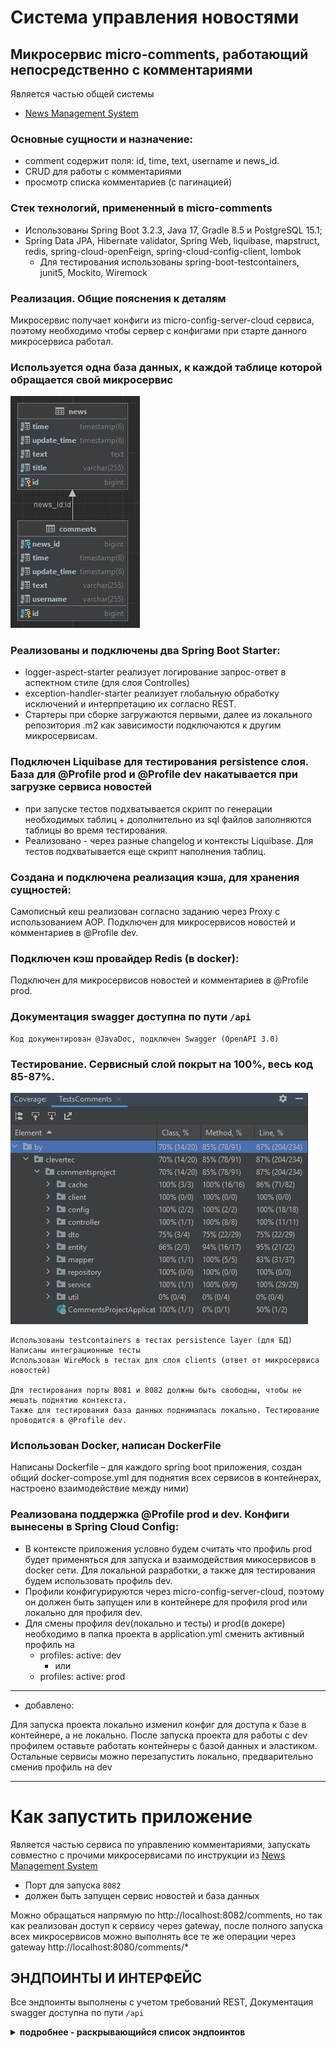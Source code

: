# Система управления новостями

## Микросервис micro-comments, работающий непосредственно с комментариями

Является частью общей системы
- [ News Management System](https://github.com/rusakovich-viktar/news-management-system/tree/develop)

### Основные сущности и назначение:

-	comment содержит поля: id, time, text, username и news_id.
- CRUD для работы с комментариями
- просмотр списка комментариев (с пагинацией)

### Стек технологий, примененный в micro-comments

- Использованы Spring Boot 3.2.3, Java 17, Gradle 8.5 и PostgreSQL 15.1; 
-  Spring Data JPA, Hibernate validator, Spring Web, liquibase, mapstruct, redis, spring-cloud-openFeign, spring-cloud-config-client, lombok
    -  Для тестирования использованы spring-boot-testcontainers, junit5, Mockito, Wiremock

### Реализация. Общие пояснения к деталям

Микросервис получает конфиги из micro-config-server-cloud сервиса, поэтому необходимо чтобы сервер с конфигами при
старте данного микросервиса работал.

### Используется одна база данных, к каждой таблице которой обращается свой микросервис

![структура](https://github.com/rusakovich-viktar/NMS-resourses/raw/rusakovich-viktar-patch-1/Снимок%20экрана%202024-03-04%20151246.jpg)

### Реализованы и подключены два Spring Boot Starter:


- logger-aspect-starter реализует логирование запрос-ответ в аспектном стиле (для слоя Controlles)
- exception-handler-starter реализует глобальную обработку исключений и интерпретацию их согласно REST.
- Стартеры при сборке загружаются первыми, далее из локального репозитория .m2 как зависимости подключаются к другим микросервисам.


### Подключен Liquibase для тестирования persistence cлоя. База для @Profile prod и @Profile dev накатывается при загрузке сервиса новостей


-  при запуске тестов подхватывается скрипт по генерации необходимых таблиц + дополнительно из sql файлов заполняются таблицы во время тестирования.
- Реализовано - через разные changelog и контексты Liquibase. Для тестов подхватывается еще скрипт наполнения таблиц.
 

### Создана и подключена реализация кэша, для хранения сущностей:


Самописный кеш реализован согласно заданию через Proxy с использованием AOP. Подключен для микросервисов новостей и комментариев в @Profile dev.


### Подключен кэш провайдер Redis (в docker):


Подключен для микросервисов новостей и комментариев в @Profile prod.


### Документация swagger доступна по пути `/api`

```
Код документирован @JavaDoc, подключен Swagger (OpenAPI 3.0)
```

### Тестирование. Сервисный слой покрыт на 100%, весь код 85-87%.

![news-coverage](https://github.com/rusakovich-viktar/NMS-resourses/raw/rusakovich-viktar-patch-1/com-coverage.jpg)

    Использованы testcontainers в тестах persistence layer (для БД)
 	Написаны интеграционные тесты
    Использован WireMock в тестах для слоя clients (ответ от микросервиса новостей)

    Для тестирования порты 8081 и 8082 должны быть свободны, чтобы не мешать поднятию контекста.    
    Также для тестирования база данных поднималась локально. Тестирование проводится в @Profile dev.

### Использован Docker, написан DockerFile


Написаны Dockerfile – для каждого spring boot приложения, создан общий docker-compose.yml для поднятия всех сервисов в контейнерах, настроено взаимодействие между ними)

### Реализована поддержка @Profile prod и dev. Конфиги вынесены в Spring Cloud Config:

- В контексте приложения условно будем считать что профиль prod будет применяться для запуска и взаимодействия микосервисов в docker сети.
Для локальной разработки, а также для тестирования будем использовать профиль dev.
- Профили конфигурируются через micro-config-server-cloud, поэтому он должен быть запущен или в контейнере для профиля prod или локально для профиля dev.
- Для смены профиля dev(локально и тесты) и prod(в докере) необходимо в папка проекта в application.yml сменить активный профиль на 
  - profiles: active: dev 
    - или 
  - profiles: active: prod

___
- добавлено:

Для запуска проекта локально изменил конфиг для доступа к базе в контейнере, а не локально. После запуска проекта для работы с dev профилем оставьте работать контейнеры с базой данных и эластиком. Остальные сервисы можно перезапустить локально, предварительно сменив профиль на dev
___

# Как запустить приложение

Является частью сервиса по управлению комментариями, запускать совместно с прочими микросервисами по инструкции
из [News Management System](https://github.com/rusakovich-viktar/news-management-system/tree/develop)

- Порт для запуска `8082`
- должен быть запущен сервис новостей и база данных

Можно обращаться напрямую по http://localhost:8082/comments, но так как реализован доступ к сервису через gateway, после
полного запуска всех микросервисов можно выполнять все те же операции через gateway http://localhost:8080/comments/*

## ЭНДПОИНТЫ И ИНТЕРФЕЙС

Все эндпоинты выполнены с учетом требований REST, Документация swagger доступна по пути `/api`

<details>
 <summary><strong>
 подробнее - раскрывающийся список эндпоинтов
</strong></summary>

#### 1. POST запрос на http://localhost:8082/comments/news/{newsId} типа
http://localhost:8082/comments/news/1

```
{
    "username": "имя_необязательно",
    "text": "Текст комментария"
}
```
или 
```
{
    "text": "Текст комментария"
}
```

создает новый комментарий для новости 1 и возвращает ответ типа, добавляя текущее время создания и обновления комментария, а также id комментария из бд.

```
{
    "id": 207,
    "time": "2024-03-07T01:30:00.0120091",
    "updateTime": "2024-03-07T01:30:00.0120091",
    "text": "Текст комментария",
    "username": "имя_необязательно",
    "newsId": 1
}
```
или такой, если имя пользователя не указано
```
{
    "id": 208,
    "time": "2024-03-07T01:31:18.3811376",
    "updateTime": "2024-03-07T01:31:18.3811376",
    "text": "Текст комментария",
    "username": "anonymous",
    "newsId": 1
}
```

#### 2. GET запрос на http://localhost:8082/comments/{commentsId}, где commentsId = 11, даст ответ с возвратом Id новости, к которой данный комментарий относится
типа
```
{
    "id": 11,
    "time": "2024-02-29T17:34:51.185191",
    "updateTime": "2024-02-29T17:34:51.185191",
    "text": "первый",
    "username": "user1",
    "newsId": 2
}
```
#### 3. GET запрос на http://localhost:8082/comments, вернет список комментариев, по умолчанию 20 на странице
- можно настроить пагинацию, например, добавив к запросу `?page=0&size=3`, где page номер страницы с 0, а size количество отображаемых комментариев на странице
- получим ответ типа:
```
{
    "content": [
        {
            "id": 1,
            "time": "2024-02-29T17:34:51.185191",
            "updateTime": "2024-02-29T17:34:51.185191",
            "text": "первый",
            "username": "user1",
            "newsId": 1
        },
        {
            "id": 2,
            "time": "2024-02-29T17:34:51.185191",
            "updateTime": "2024-02-29T17:34:51.185191",
            "text": "хорошая статья",
            "username": "user2",
            "newsId": 1
        },
        {
            "id": 3,
            "time": "2024-02-29T17:34:51.185191",
            "updateTime": "2024-02-29T17:34:51.185191",
            "text": "неплохо",
            "username": "user3",
            "newsId": 1
        }
    ],
    "pageable": {
        "pageNumber": 0,
        "pageSize": 3,
        "sort": [],
        "offset": 0,
        "unpaged": false,
        "paged": true
    },
    "last": false,
    "totalPages": 63,
    "totalElements": 187,
    "size": 3,
    "number": 0,
    "sort": [],
    "first": true,
    "numberOfElements": 3,
    "empty": false
}
```
#### 4. PUT запрос на http://localhost:8082/comments/{commentsId}, где commentsId = 134 с телом

```
{
    "username": "измененное имя",
    "text": "измененный Текст комментария"
}

```

обновит поля новости с id = 10 и возвращает ответ типа, обновляя данные поля, а также поле updateTime, устанавливая текущее время.

```
{
    "id": 134,
    "time": "2024-02-29T17:34:51.185191",
    "updateTime": "2024-03-07T01:36:03.442177",
    "text": "измененный Текст комментария",
    "username": "измененное имя",
    "newsId": 14
}
```
#### 5.  DELETE запрос на http://localhost:8082/comments/{commentsId}, где newsId = 145 даст ответ без тела, со статусом 201 No Content
- повторный запрос на этот же адрес будет возвращать один и тот же ответ, так как запрос **идемпотентный**, что и требуется по REST,
```
{
    "timestamp": "2024-03-07T01:39:25.3622765",
    "status": 404,
    "error": "Not Found",
    "message": "Comment with id 145 does not exist"
}
```
</details>